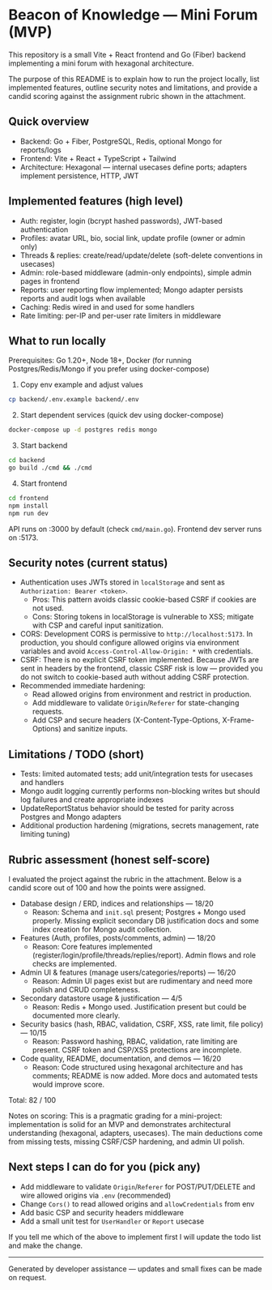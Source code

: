 # Beacon of Knowledge — Mini Forum (MVP)

This repository is a small Vite + React frontend and Go (Fiber) backend implementing a mini forum with hexagonal architecture.

The purpose of this README is to explain how to run the project locally, list implemented features, outline security notes and limitations, and provide a candid scoring against the assignment rubric shown in the attachment.

## Quick overview
- Backend: Go + Fiber, PostgreSQL, Redis, optional Mongo for reports/logs
- Frontend: Vite + React + TypeScript + Tailwind
- Architecture: Hexagonal — internal usecases define ports; adapters implement persistence, HTTP, JWT

## Implemented features (high level)
- Auth: register, login (bcrypt hashed passwords), JWT-based authentication
- Profiles: avatar URL, bio, social link, update profile (owner or admin only)
- Threads & replies: create/read/update/delete (soft-delete conventions in usecases)
- Admin: role-based middleware (admin-only endpoints), simple admin pages in frontend
- Reports: user reporting flow implemented; Mongo adapter persists reports and audit logs when available
- Caching: Redis wired in and used for some handlers
- Rate limiting: per-IP and per-user rate limiters in middleware

## What to run locally
Prerequisites: Go 1.20+, Node 18+, Docker (for running Postgres/Redis/Mongo if you prefer using docker-compose)

1) Copy env example and adjust values

```bash
cp backend/.env.example backend/.env
```

2) Start dependent services (quick dev using docker-compose)

```bash
docker-compose up -d postgres redis mongo
```

3) Start backend

```bash
cd backend
go build ./cmd && ./cmd
```

4) Start frontend

```bash
cd frontend
npm install
npm run dev
```

API runs on :3000 by default (check `cmd/main.go`). Frontend dev server runs on :5173.

## Security notes (current status)
- Authentication uses JWTs stored in `localStorage` and sent as `Authorization: Bearer <token>`.
  - Pros: This pattern avoids classic cookie-based CSRF if cookies are not used.
  - Cons: Storing tokens in localStorage is vulnerable to XSS; mitigate with CSP and careful input sanitization.
- CORS: Development CORS is permissive to `http://localhost:5173`. In production, you should configure allowed origins via environment variables and avoid `Access-Control-Allow-Origin: *` with credentials.
- CSRF: There is no explicit CSRF token implemented. Because JWTs are sent in headers by the frontend, classic CSRF risk is low — provided you do not switch to cookie-based auth without adding CSRF protection.
- Recommended immediate hardening:
  - Read allowed origins from environment and restrict in production.
  - Add middleware to validate `Origin`/`Referer` for state-changing requests.
  - Add CSP and secure headers (X-Content-Type-Options, X-Frame-Options) and sanitize inputs.

## Limitations / TODO (short)
- Tests: limited automated tests; add unit/integration tests for usecases and handlers
- Mongo audit logging currently performs non-blocking writes but should log failures and create appropriate indexes
- UpdateReportStatus behavior should be tested for parity across Postgres and Mongo adapters
- Additional production hardening (migrations, secrets management, rate limiting tuning)

## Rubric assessment (honest self-score)

I evaluated the project against the rubric in the attachment. Below is a candid score out of 100 and how the points were assigned.

- Database design / ERD, indices and relationships — 18/20
  - Reason: Schema and `init.sql` present; Postgres + Mongo used properly. Missing explicit secondary DB justification docs and some index creation for Mongo audit collection.
- Features (Auth, profiles, posts/comments, admin) — 18/20
  - Reason: Core features implemented (register/login/profile/threads/replies/report). Admin flows and role checks are implemented.
- Admin UI & features (manage users/categories/reports) — 16/20
  - Reason: Admin UI pages exist but are rudimentary and need more polish and CRUD completeness.
- Secondary datastore usage & justification — 4/5
  - Reason: Redis + Mongo used. Justification present but could be documented more clearly.
- Security basics (hash, RBAC, validation, CSRF, XSS, rate limit, file policy) — 10/15
  - Reason: Password hashing, RBAC, validation, rate limiting are present. CSRF token and CSP/XSS protections are incomplete.
- Code quality, README, documentation, and demos — 16/20
  - Reason: Code structured using hexagonal architecture and has comments; README is now added. More docs and automated tests would improve score.

Total: 82 / 100

Notes on scoring: This is a pragmatic grading for a mini-project: implementation is solid for an MVP and demonstrates architectural understanding (hexagonal, adapters, usecases). The main deductions come from missing tests, missing CSRF/CSP hardening, and admin UI polish.

## Next steps I can do for you (pick any)
- Add middleware to validate `Origin`/`Referer` for POST/PUT/DELETE and wire allowed origins via `.env` (recommended)
- Change `Cors()` to read allowed origins and `allowCredentials` from env
- Add basic CSP and security headers middleware
- Add a small unit test for `UserHandler` or `Report` usecase

If you tell me which of the above to implement first I will update the todo list and make the change.

---
Generated by developer assistance — updates and small fixes can be made on request.

